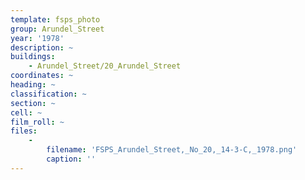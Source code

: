 ```yaml
---
template: fsps_photo
group: Arundel_Street
year: '1978'
description: ~
buildings:
    - Arundel_Street/20_Arundel_Street
coordinates: ~
heading: ~
classification: ~
section: ~
cell: ~
film_roll: ~
files:
    -
        filename: 'FSPS_Arundel_Street,_No_20,_14-3-C,_1978.png'
        caption: ''
---
```


